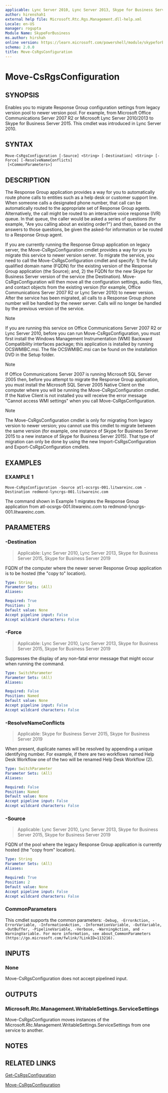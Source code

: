 ```yaml
---
applicable: Lync Server 2010, Lync Server 2013, Skype for Business Server 2015, Skype for Business Server 2019
author: hirenshah1
external help file: Microsoft.Rtc.Rgs.Management.dll-help.xml
Locale: en-US
manager: rogupta
Module Name: SkypeForBusiness
ms.author: hirshah
online version: https://learn.microsoft.com/powershell/module/skypeforbusiness/move-csrgsconfiguration
schema: 2.0.0
title: Move-CsRgsConfiguration
---
```


# Move-CsRgsConfiguration

## SYNOPSIS
Enables you to migrate Response Group configuration settings from legacy version pool to newer version pool. For example, from Microsoft Office Communications Server 2007 R2 or Microsoft Lync Server 2010/2013 to Skype for Business Server 2015.
This cmdlet was introduced in Lync Server 2010.

## SYNTAX
```
Move-CsRgsConfiguration [-Source] <String> [-Destination] <String> [-Force] [-ResolveNameConflicts]
 [<CommonParameters>]
```

## DESCRIPTION
The Response Group application provides a way for you to automatically route phone calls to entities such as a help desk or customer support line.
When someone calls a designated phone number, that call can be automatically routed to the appropriate set of Response Group agents.
Alternatively, the call might be routed to an interactive voice response (IVR) queue.
In that queue, the caller would be asked a series of questions (for example, "Are you calling about an existing order?") and then, based on the answers to those questions, be given the asked-for information or be routed to a Response Group agent.

If you are currently running the Response Group application on legacy server, the Move-CsRgsConfiguration cmdlet provides a way for you to migrate this service to newer version server.
To migrate the service, you need to call the Move-CsRgsConfiguration cmdlet and specify: 1) the fully qualified domain name (FQDN) for the existing version of the Response Group application (the Source); and, 2) the FQDN for the new Skype for Business Server version of the service (the Destination).
Move-CsRgsConfiguration will then move all the configuration settings, audio files, and contact objects from the existing version (for example, Office Communications Server 2007 R2 or Lync Server 2010) to newer version.
After the service has been migrated, all calls to a Response Group phone number will be handled by the newer server.
Calls will no longer be handled by the previous version of the service.

>[!Note]
> If you are running this service on Office Communications Server 2007 R2 or Lync Server 2010, before you can run Move-CsRgsConfiguration, you must first install the Windows Management Instrumentation (WMI) Backward Compatibility interfaces package; this application is installed by running OCSWMIBC.msi. The file OCSWMIBC.msi can be found on the installation DVD in the Setup folder.

>[!Note]
> If Office Communications Server 2007 is running Microsoft SQL Server 2005 then, before you attempt to migrate the Response Group application, you must install the Microsoft SQL Server 2005 Native Client on the computer where you will be running the Move-CsRgsConfiguration cmdlet.
If the Native Client is not installed you will receive the error message "Cannot access WMI settings" when you call Move-CsRgsConfiguration.

>[!Note]
> The Move-CsRgsConfiguration cmdlet is only for migrating from legacy version to newer version; you cannot use this cmdlet to migrate between the same version (for example, one instance of Skype for Business Server 2015 to a new instance of Skype for Business Server 2015).
That type of migration can only be done by using the new Import-CsRgsConfiguration and Export-CsRgsConfiguration cmdlets.

## EXAMPLES

### EXAMPLE 1
```
Move-CsRgsConfiguration -Source atl-ocsrgs-001.litwareinc.com -Destination redmond-lyncrgs-001.litwareinc.com
```

The command shown in Example 1 migrates the Response Group application from atl-ocsrgs-001.litwareinc.com to redmond-lyncrgs-001.litwareinc.com.


## PARAMETERS

### -Destination

> Applicable: Lync Server 2010, Lync Server 2013, Skype for Business Server 2015, Skype for Business Server 2019

FQDN of the computer where the newer server Response Group application is to be hosted (the "copy to" location).

```yaml
Type: String
Parameter Sets: (All)
Aliases:

Required: True
Position: 3
Default value: None
Accept pipeline input: False
Accept wildcard characters: False
```

### -Force

> Applicable: Lync Server 2010, Lync Server 2013, Skype for Business Server 2015, Skype for Business Server 2019

Suppresses the display of any non-fatal error message that might occur when running the command.

```yaml
Type: SwitchParameter
Parameter Sets: (All)
Aliases:

Required: False
Position: Named
Default value: None
Accept pipeline input: False
Accept wildcard characters: False
```

### -ResolveNameConflicts

> Applicable: Skype for Business Server 2015, Skype for Business Server 2019

When present, duplicate names will be resolved by appending a unique identifying number. For example, if there are two workflows named Help Desk Workflow one of the two will be renamed Help Desk Workflow (2).

```yaml
Type: SwitchParameter
Parameter Sets: (All)
Aliases:

Required: False
Position: Named
Default value: None
Accept pipeline input: False
Accept wildcard characters: False
```

### -Source

> Applicable: Lync Server 2010, Lync Server 2013, Skype for Business Server 2015, Skype for Business Server 2019

FQDN of the pool where the legacy Response Group application is currently hosted (the "copy from" location).

```yaml
Type: String
Parameter Sets: (All)
Aliases:

Required: True
Position: 2
Default value: None
Accept pipeline input: False
Accept wildcard characters: False
```

### CommonParameters
This cmdlet supports the common parameters: `-Debug, -ErrorAction, -ErrorVariable, -InformationAction, -InformationVariable, -OutVariable, -OutBuffer, -PipelineVariable, -Verbose, -WarningAction, and -WarningVariable. For more information, see about_CommonParameters (https://go.microsoft.com/fwlink/?LinkID=113216).`

## INPUTS

### None
Move-CsRgsConfiguration does not accept pipelined input.

## OUTPUTS

### Microsoft.Rtc.Management.WritableSettings.ServiceSettings
Move-CsRgsConfiguration moves instances of the Microsoft.Rtc.Management.WritableSettings.ServiceSettings from one service to another.

## NOTES

## RELATED LINKS

[Get-CsRgsConfiguration](Get-CsRgsConfiguration.md)

[Move-CsRgsConfiguration](Move-CsRgsConfiguration.md)
